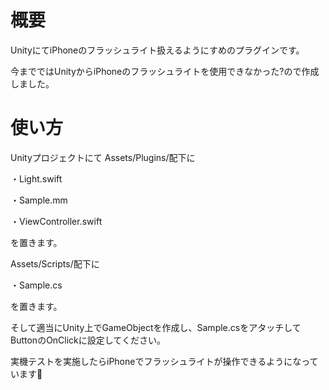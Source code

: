 # 概要
UnityにてiPhoneのフラッシュライト扱えるようにすめのプラグインです。

今までではUnityからiPhoneのフラッシュライトを使用できなかった?ので作成しました。

# 使い方
Unityプロジェクトにて
Assets/Plugins/配下に

・Light.swift

・Sample.mm

・ViewController.swift

を置きます。

Assets/Scripts/配下に

・Sample.cs

を置きます。

そして適当にUnity上でGameObjectを作成し、Sample.csをアタッチしてButtonのOnClickに設定してください。

実機テストを実施したらiPhoneでフラッシュライトが操作できるようになっています🎉
